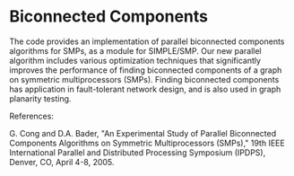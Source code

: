 # Biconnected Components

The code provides an implementation of parallel biconnected components
algorithms for SMPs, as a module for SIMPLE/SMP. Our new parallel
algorithm includes various optimization techniques that significantly
improves the performance of finding biconnected components of a graph
on symmetric multiprocessors (SMPs). Finding biconnected components
has application in fault-tolerant network design, and is also used in
graph planarity testing.

References:

G. Cong and D.A. Bader, "An Experimental Study of Parallel Biconnected
Components Algorithms on Symmetric Multiprocessors (SMPs)," 19th IEEE
International Parallel and Distributed Processing Symposium (IPDPS),
Denver, CO, April 4-8, 2005.

